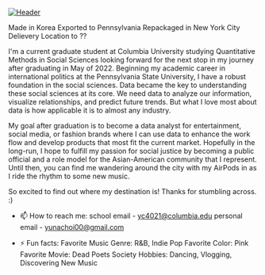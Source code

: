 [![Header](https://raw.githubusercontent.com/yc4021/yc4021/yc4021/readme_header.png "Header")](https://user-images.githubusercontent.com/91342199/159362727-b0a23ff0-55b6-46e0-87ae-839a211924ef.mp4)

Made in Korea 
Exported to Pennsylvania 
Repackaged in New York City 
Delievery Location to ??

I'm a current graduate student at Columbia University studying Quantitative Methods in Social Sciences looking forward for the next stop in my journey after graduating in May of 2022. Beginning my academic career in international politics at the Pennsylvania State University, I have a robust foundation in the social sciences. Data became the key to understanding these social sciences at its core. We need data to analyze our information, visualize relationships, and predict future trends. But what I love most about data is how applicable it is to almost any industry. 

My goal after graduation is to become a data analyst for entertainment, social media, or fashion brands where I can use data to enhance the work flow and develop products that most fit the current market. Hopefully in the long-run, I hope to fulfill my passion for social justice by becoming a public official and a role model for the Asian-American community that I represent. Until then, you can find me wandering around the city with my AirPods in as I ride the rhythm to some new music.

So excited to find out where my destination is! Thanks for stumbling across. :)

- 📫 How to reach me: 
school email - yc4021@columbia.edu 
personal email - yunachoi00@gmail.com

- ⚡ Fun facts: 
Favorite Music Genre: R&B, Indie Pop 
Favorite Color: Pink 
Favorite Movie: Dead Poets Society 
Hobbies: Dancing, Vlogging, Discovering New Music 

<!--
**yc4021/yc4021** is a ✨ _special_ ✨ repository because its `README.md` (this file) appears on your GitHub profile.


